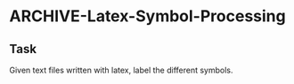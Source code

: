 # ARCHIVE-Latex-Symbol-Processing

## Task
Given text files written with latex, label the different symbols.
